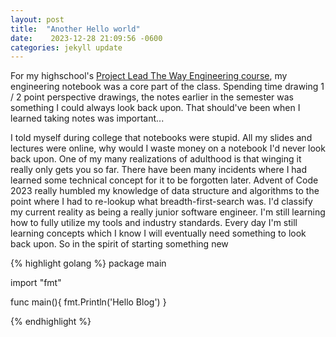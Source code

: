 ```yaml
---
layout: post
title:  "Another Hello world"
date:    2023-12-28 21:09:56 -0600
categories: jekyll update
---
```


For my highschool's [Project Lead The Way Engineering course](https://en.wikipedia.org/wiki/Project_Lead_the_Way), my engineering notebook was a core part of the class. Spending time drawing 1 / 2 point perspective drawings, the notes earlier in the semester was something I could always look back upon. That should've been when I learned taking notes was important...
  
I told myself during college that notebooks were stupid. All my slides and lectures were online, why would I waste money on a notebook I'd never look back upon. One of my many realizations of adulthood is that winging it really only gets you so far. There have been many incidents where I had learned some technical concept for it to be forgotten later. Advent of Code 2023 really humbled my knowledge of data structure and algorithms to the point where I had to re-lookup what breadth-first-search was. I'd classify my current reality as being a really junior software engineer. I'm still learning how to fully utilize my tools and industry standards. Every day I'm still learning concepts which I know I will eventually need something to look back upon. So in the spirit of starting something new 

{% highlight golang %}
package main 

import "fmt"

func main(){ 
    fmt.Println('Hello Blog')
}

{% endhighlight %}

